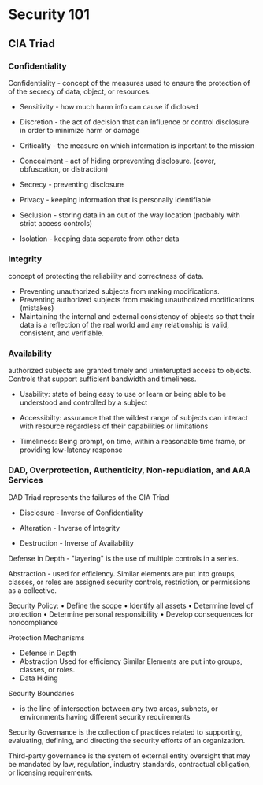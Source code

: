 # Security 101

## CIA Triad

### Confidentiality

Confidentiality - concept of the measures used to ensure the protection of of the secrecy of data, object, or resources.

* Sensitivity - how much harm info can cause if diclosed

* Discretion - the act of decision that can influence or control disclosure in order to minimize harm or damage

* Criticality - the measure on which information is inportant to the mission

* Concealment - act of hiding orpreventing disclosure. (cover, obfuscation, or distraction)

* Secrecy - preventing disclosure

* Privacy - keeping information that is personally identifiable

* Seclusion - storing data in an out of the way location (probably with strict access controls)

* Isolation - keeping data separate from other data


### Integrity

concept of protecting the reliability and correctness of data.

* Preventing unauthorized subjects from making modifications.
* Preventing authorized subjects from making unauthorized modifications (mistakes)
* Maintaining the internal and external consistency of objects so that their data is a reflection of the real world and any relationship is valid, consistent, and verifiable.


### Availability

authorized subjects are granted timely and uninterupted access to objects. Controls that support sufficient bandwidth and timeliness.


* Usability: state of being easy to use or learn or being able  to be understood and controlled by a subject

* Accessibilty: assurance that the wildest range of subjects can interact with resource regardless of their capabilities or limitations

* Timeliness: Being prompt, on time, within a reasonable time frame, or providing low-latency response


### DAD, Overprotection, Authenticity, Non-repudiation, and AAA Services

DAD Triad represents the failures of the CIA Triad

* Disclosure - Inverse of Confidentiality

* Alteration - Inverse of Integrity

* Destruction - Inverse of Availability


Defense in Depth - "layering"  is the use of multiple controls in a series.

Abstraction - used for efficiency. Similar elements are put into groups, classes, or roles are assigned security controls, restriction, or permissions as a collective.


Security Policy:
• Define the scope
• Identify all assets
• Determine level of protection
• Determine personal responsibility
• Develop consequences for noncompliance


Protection Mechanisms
* Defense in Depth
* Abstraction
    Used for efficiency
    Similar Elements are put into groups, classes, or roles.
* Data Hiding

Security Boundaries
* is the line of intersection between any two areas, subnets, or environments having different security requirements


Security Governance is the collection of practices related to supporting, evaluating, defining, and directing the security efforts of an organization.

Third-party governance is the system of external entity oversight that may be mandated by law, regulation, industry standards, contractual obligation, or licensing requirements.